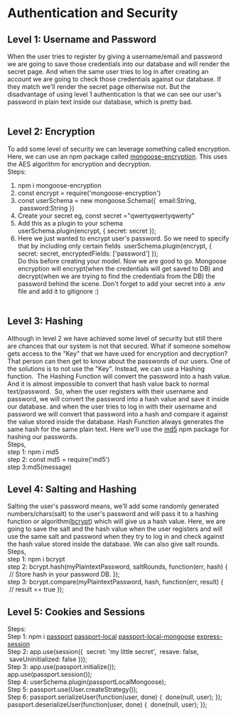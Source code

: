 # Authentication and Security<br>
## **Level 1: Username and Password** <br>
When the user tries to register by giving a username/email and password we are going to save those credentials into our database and will render the secret page. And when the same user tries to log in after creating an account we are going to check those credentials against our database. If they match we'll render the secret page otherwise not.
But the disadvantage of using level 1 authentication is that we can see our user's password in plain text inside our database, which is pretty bad.<br><br>
## **Level 2: Encryption** <br>
To add some level of security we can leverage something called encryption.
Here, we can use an npm package called [mongoose-encryption](https://www.npmjs.com/package/mongoose-encryption). This uses the AES algorithm for encryption and decryption. <br>
Steps:<br>
1. npm i mongoose-encryption<br>
2. const encrypt = require('mongoose-encryption')<br>
3. const userSchema = new mongoose.Schema({
 email:String,
 password:String
})<br>
4. Create your secret eg, const secret ="qwertyqwertyqwerty"<br>
5. Add this as a plugin to your schema<br>
userSchema.plugin(encrypt, { secret: secret });
6. Here we just wanted to encrypt user's password. So we need to specify that by including only certain fields 
userSchema.plugin(encrypt, { secret: secret, encryptedFields: ['password'] });<br>
Do this before creating your model. Now we are good to go. Mongoose encryption will encrypt(when the credentials will get saved to DB) and decrypt(when we are trying to find the credentials from the DB) the password behind the scene. Don't forget to add your secret into a .env file and add it to gitignore :) <br><br>
## **Level 3: Hashing**<br>
Although in level 2 we have achieved some level of security but still there are chances that our system is not that secured. What if someone somehow gets access to the "Key" that we have used for encryption and decryption? That person can then get to know about the passwords of our users. One of the solutions is to not use the "Key". Instead, we can use a Hashing function. 
The Hashing Function will convert the password into a hash value. And it is almost impossible to convert that hash value back to normal text/password. 
So, when the user registers with their username and password, we will convert the password into a hash value and save it inside our database. and when the user tries to log in with their username and password we will convert that password into a hash and compare it against the value stored inside the database.
Hash Function always generates the same hash for the same plain text.
Here we'll use the [md5](https://www.npmjs.com/package/md5) npm package for hashing our passwords.<br>
Steps,<br>
step 1: npm i md5<br>
step 2: const md5 = require('md5')<br>
step 3:md5(message)<br>
## **Level 4: Salting and Hashing**<br>
Salting the user's password means, we'll add some randomly generated numbers/chars(salt) to the user's password and will pass it to a hashing function or algorithm([bcrypt](https://www.npmjs.com/package/bcrypt)) which will give us a hash value. Here, we are going to save the salt and the hash value when the user registers and will use the same salt and password when they try to log in and check against the hash value stored inside the database. We can also give salt rounds.
Steps,<br>
step 1: npm i bcrypt<br>
step 2:  bcrypt.hash(myPlaintextPassword, saltRounds, function(err, hash) {
 // Store hash in your password DB.
});<br>
step 3: bcrypt.compare(myPlaintextPassword, hash, function(err, result) {
 // result == true
});<br>
## **Level 5: Cookies and Sessions**<br>
Steps:<br>
Step 1: npm i [passport](https://www.passportjs.org/docs/downloads/html/) [passport-local](http://www.passportjs.org/packages/passport-local/) [passport-local-mongoose](https://www.npmjs.com/package/passport-local-mongoose) [express-session](https://www.npmjs.com/package/express-session)<br>
Step 2: app.use(session({
 secret: 'my little secret',
 resave: false,
 saveUninitialized: false
}));<br>
Step 3: app.use(passport.initialize()); <br>
app.use(passport.session());<br>
Step 4: userSchema.plugin(passportLocalMongoose);<br>
Step 5: passport.use(User.createStrategy());<br>
Step 6: passport.serializeUser(function(user, done) {
 done(null, user);
});<br>
passport.deserializeUser(function(user, done) {
 done(null, user);
});
